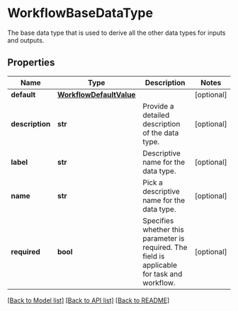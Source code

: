 # WorkflowBaseDataType

The base data type that is used to derive all the other data types for inputs and outputs. 
## Properties
Name | Type | Description | Notes
------------ | ------------- | ------------- | -------------
**default** | [**WorkflowDefaultValue**](WorkflowDefaultValue.md) |  | [optional] 
**description** | **str** | Provide a detailed description of the data type.   | [optional] 
**label** | **str** | Descriptive name for the data type.   | [optional] 
**name** | **str** | Pick a descriptive name for the data type.   | [optional] 
**required** | **bool** | Specifies whether this parameter is required. The field is applicable for task and workflow.     | [optional] 

[[Back to Model list]](../README.md#documentation-for-models) [[Back to API list]](../README.md#documentation-for-api-endpoints) [[Back to README]](../README.md)


